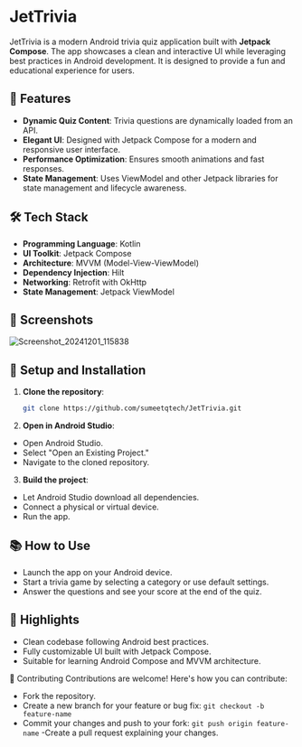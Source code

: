 # JetTrivia

JetTrivia is a modern Android trivia quiz application built with **Jetpack Compose**. The app showcases a clean and interactive UI while leveraging best practices in Android development. It is designed to provide a fun and educational experience for users.

## 🚀 Features

- **Dynamic Quiz Content**: Trivia questions are dynamically loaded from an API.
- **Elegant UI**: Designed with Jetpack Compose for a modern and responsive user interface.
- **Performance Optimization**: Ensures smooth animations and fast responses.
- **State Management**: Uses ViewModel and other Jetpack libraries for state management and lifecycle awareness.

## 🛠️ Tech Stack

- **Programming Language**: Kotlin
- **UI Toolkit**: Jetpack Compose
- **Architecture**: MVVM (Model-View-ViewModel)
- **Dependency Injection**: Hilt
- **Networking**: Retrofit with OkHttp
- **State Management**: Jetpack ViewModel

## 📸 Screenshots
![Screenshot_20241201_115838](https://github.com/user-attachments/assets/b2231f38-756c-4e7c-a788-d2f1584481e2)


## 🔧 Setup and Installation

1. **Clone the repository**:
   ```bash
   git clone https://github.com/sumeetqtech/JetTrivia.git

2. **Open in Android Studio**:
- Open Android Studio.
- Select "Open an Existing Project."
- Navigate to the cloned repository.

3. **Build the project**:

- Let Android Studio download all dependencies.
- Connect a physical or virtual device.
- Run the app.

## 📚 How to Use
- Launch the app on your Android device.
- Start a trivia game by selecting a category or use default settings.
- Answer the questions and see your score at the end of the quiz.

## 🌟 Highlights
- Clean codebase following Android best practices.
- Fully customizable UI built with Jetpack Compose.
- Suitable for learning Android Compose and MVVM architecture.

🤝 Contributing
Contributions are welcome! Here's how you can contribute:

- Fork the repository.
- Create a new branch for your feature or bug fix:
```git checkout -b feature-name```
- Commit your changes and push to your fork:
```git push origin feature-name```
-Create a pull request explaining your changes.



